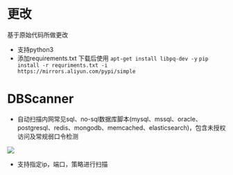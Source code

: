 # 更改
基于原始代码所做更改
- 支持python3
- 添加requirements.txt
  下载后使用 
  `apt-get install libpq-dev -y`
  `pip install -r requriments.txt -i https://mirrors.aliyun.com/pypi/simple`


# DBScanner



- 自动扫描内网常见sql、no-sql数据库脚本(mysql、mssql、oracle、postgresql、redis、mongodb、memcached、elasticsearch)，包含未授权访问及常规弱口令检测

![](https://github.com/se55i0n/DBScanner/blob/master/scan.png)

- 支持指定ip，端口，策略进行扫描
